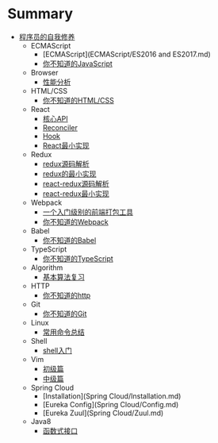 # Summary

* [程序员的自我修养](README.md)
  - ECMAScript
    - [ECMAScript](ECMAScript/ES2016 and ES2017.md)
    - [你不知道的JavaScript](ECMAScript/you-dont-know-javascript.md)
  - Browser
    - [性能分析](Browser/performance.md)
  - HTML/CSS
    - [你不知道的HTML/CSS](HTML-CSS/you-dont-know-html-css.md)
  - React
    - [核心API](React/api.md)
    - [Reconciler](React/reconciler.md)
    - [Hook](React/hook.md)
    - [React最小实现](React/mini-react.md)
  - Redux
    - [redux源码解析](redux/redux-source.md)
    - [redux的最小实现](redux/mini-redux.md)
    - [react-redux源码解析](redux/react-redux-source.md)
    - [react-redux最小实现](redux/mini-react-redux.md)
  - Webpack
    - [一个入门级别的前端打包工具](Webpack/bundler.md)
    - [你不知道的Webpack](Webpack/you-dont-know-webpack.md)
  - Babel
    - [你不知道的Babel](Babel/you-dont-know-babel.md)
  - TypeScript
    - [你不知道的TypeScript](TypeScript/you-dont-know-ts.md)
  - Algorithm
    - [基本算法复习](Algorithm/basic.md)
  - HTTP
    - [你不知道的http](HTTP/you-dont-know-http.md)
  - Git
    - [你不知道的Git](Git/you-dont-know-git.md)
  - Linux
    - [常用命令总结](Linux/常用命令总结.md)
  - Shell
    - [shell入门](Shell/shell入门.md)
  - Vim
    - [初级篇](Vim/Vim使用总结-初级篇.md)
    - [中级篇](Vim/Vim使用总结-中级篇.md)
  - Spring Cloud
    - [Installation](Spring Cloud/Installation.md)
    - [Eureka Config](Spring Cloud/Config.md)
    - [Eureka Zuul](Spring Cloud/Zuul.md)
  - Java8
    - [函数式接口](Java8/function-interface.md)  